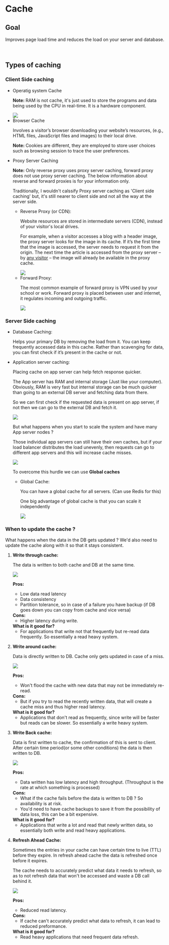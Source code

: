 <h1>Cache</h1>
<h2>Goal</h2>
    <p>Improves page load time and reduces the load on your server and database.</p></br>

<h2>Types of caching</h2>
    <h3>Client Side caching</h3>
    
   <ul>
        <li>Operatig system Cache
            <p><b>Note: </b>RAM is not cache, it's just used to store the programs and data being used by the CPU in real-time. 
            It is a hardware component.</p>
            <img src="img/RAMandCache.PNG">
        </li>
        <li>Browser Cache
            <p>Involves a visitor’s browser downloading your website’s resources, (e.g., HTML files, JavaScript files and images) to their local drive.</p>
            <p><b>Note: </b>Cookies are different, they are employed to store user choices such as browsing session to trace the user preferences.</p>
        </li>
        <li> Proxy Server Caching 
            <p><b>Note:</b> Only reverse proxy uses proxy server caching, forward proxy does not use proxy server caching. 
            The below information about reverse and forward proxies is for your information only.
            </p>
            <p>Traditionally, I wouldn't calssify Proxy server caching as 'Client side caching' but, it's still nearer to client side and not all the way at the server side.</p>
            <ul>
                <li>Reverse Proxy (or CDN):
                    <p>Website resources are stored in intermediate servers (CDN), instead of your visitor's local drives.</p>
                    <p>For example, when a visitor accesses a blog with a header image, the proxy server looks for the image in its cache. 
                    If it’s the first time that the image is accessed, the server needs to request it from the origin. 
                    The next time the article is accessed from the proxy server – by <u>any visitor</u> – the image will already be available in the proxy cache.
                    </p>
                    <img src="img/ReverseProxyServer.PNG">
                </li>
                <li> Forward Proxy:
                    <p>The most common example of forward proxy is VPN used by your school or work.
                    Forward proxy is placed between user and internet, it regulates incoming and outgoing traffic.
                    </p>
                    <img src="img/ForwardProxy.PNG"
                </li>
            </ul>      
        </li>
   </ul>

   <h3>Server Side caching</h3>
   
   <ul>
   <li> Database Caching:
       <p>Helps your primary DB by removing the load from it. 
       You can keep frequently accessed data in this cache. 
       Rather than scavenging for data, you can first check if it’s present in the cache or not.
       </p>
   </li>
   <li> Application server caching:
       <p>Placing cache on app server can help fetch response quicker.</p>
       <p>The App server has RAM and internal storage (Just like your computer). 
       Obviously, RAM is very fast but internal storage can be much quicker than going to an external DB server and fetching data from there.
       </p>
       <p>So we can first check if the requested data is present on app server, if not then we can go to the external DB and fetch it.</p>
       <img src="img/AppServerCaching.PNG">
       <p>But what happens when you start to scale the system and have many App server nodes ?</p>
       <p>Those individual app servers can still have their own caches, but if your load balancer distributes the load unevenly, then requests can go to different app servers and this will increase cache misses.</p>
       <img src="img/MultipleAppServers.PNG">
       <p>To overcome this hurdle we can use <b>Global caches</b></p>
       <ul>
       <li>Global Cache:
           <p>You can have a global cache for all servers. (Can use Redis for this)</p>
           <p>One big advantage of global cache is that you can scale it independently </p>
           <img src="img/GlobalCache.PNG">
       </li>
       </ul>
   </li>
   </ul>
   
   <h3>When to update the cache ?</h3>
   <p>What happens when the data in the DB gets updated ? 
   We'd also need to update the cache along with it so that it stays consistent.</p>
   
   <ol>
       <li><b>Write through cache:</b>
           <p>The data is written to both cache and DB at the same time.</p>
           <img src="img/WriteThroughCache.PNG">
           <p> <b>Pros:</b>
               <ul>
                   <li>Low data read latency</li>
                   <li>Data consistency</li>
                   <li>Partition tolerance, so in case of a failure you have backup (if DB goes down you can copy from cache and vice versa) </li>
               </ul>
               <b>Cons:</b>
               <ul>
                   <li>Higher latency during write.</li>
               </ul>               
               <b>What is it good for?</b>
               <ul>
                   <li>For applications that write not that frequently but re-read data frequently. So essentially a read heavy system.</li>
               </ul>
           </p>
       </li>
       <li><b>Write around cache:</b>
           <p>Data is directly written to DB. Cache only gets updated in case of a miss.</p>
           <img src="img/WriteAroundCache.PNG">
           <p> <b>Pros:</b>
               <ul>
                   <li>Won't flood the cache with new data that may not be immediately re-read.</li>
               </ul>
               <b>Cons:</b>
               <ul>
                   <li>But if you try to read the recently written data, that will create a cache miss and thus higher read latency.</li>
               </ul>
               <b>What is it good for?</b>
               <ul>
                   <li>Applications that don't read as frequently, since write will be faster but reads can be slower. So essentially a write heavy system.</li>
               </ul>
           </p>
       </li>
       <li><b>Write Back cache:</b>
           <p>Data is first written to cache, the confirmation of this is sent to client. 
           After certain time period(or some other conditions) the data is then written to DB.</p>
           <img src="img/WriteBackCache.PNG">
           <p> <b>Pros:</b>
               <ul>
                   <li>Data written has low latency and high throughput. (Throughput is the rate at which something is processed)</li>
               </ul>
               <b>Cons:</b>
               <ul>
                   <li>What if the cache fails before the data is written to DB ? So availability is at risk.</li>
                   <li>You'd need to have cache backups to save it from the possibility of data loss, this can be a bit expensive.</li>
               </ul>
               <b>What is it good for?</b>
               <ul>
                   <li>Applications that write a lot and read that newly written data, so essentially both write and read heavy applications.</li>
               </ul>
           </p>
       </li>
       <li><b>Refresh Ahead Cache:</b>
           <p>Sometimes the entries in your cache can have certain time to live (TTL) before they expire.
           In refresh ahead cache the data is refreshed once before it expires.
           </p>
           <p>The cache needs to accurately predict what data it needs to refresh, 
           so as to not refresh data that won't be accessed and waste a DB call behind it.
           </p>
           <img src="img/RefreshAheadCache.PNG">
           <p> <b>Pros:</b>
               <ul>
                   <li>Reduced read latency.</li>
               </ul>
               <b>Cons:</b>
               <ul>
                  <li>If cache can't accurately predict what data to refresh, it can lead to reduced preformance.</li>
               </ul>
               <b>What is it good for?</b>
               <ul>
                   <li>Read heavy applications that need frequent data refresh.</li>
               </ul>
           </p>
       </li>
   </ol>